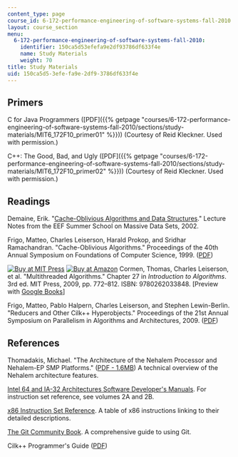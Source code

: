 ```yaml
---
content_type: page
course_id: 6-172-performance-engineering-of-software-systems-fall-2010
layout: course_section
menu:
  6-172-performance-engineering-of-software-systems-fall-2010:
    identifier: 150ca5d53efefa9e2df93786df633f4e
    name: Study Materials
    weight: 70
title: Study Materials
uid: 150ca5d5-3efe-fa9e-2df9-3786df633f4e
---
```


Primers
-------

C for Java Programmers ([PDF]({{% getpage "courses/6-172-performance-engineering-of-software-systems-fall-2010/sections/study-materials/MIT6_172F10_primer01" %}})) (Courtesy of Reid Kleckner. Used with permission.)

C++: The Good, Bad, and Ugly ([PDF]({{% getpage "courses/6-172-performance-engineering-of-software-systems-fall-2010/sections/study-materials/MIT6_172F10_primer02" %}})) (Courtesy of Reid Kleckner. Used with permission.)

Readings
--------

Demaine, Erik. "[Cache-Oblivious Algorithms and Data Structures](http://erikdemaine.org/papers/BRICS2002/)." Lecture Notes from the EEF Summer School on Massive Data Sets, 2002.

Frigo, Matteo, Charles Leiserson, Harald Prokop, and Sridhar Ramachandran. "Cache-Oblivious Algorithms." Proceedings of the 40th Annual Symposium on Foundations of Computer Science, 1999. ([PDF](http://www.brics.dk/~large/ioS05/FLPR.pdf))

[![Buy at MIT Press](/images/mp_logo.gif)](https://mitpress.mit.edu/9780262033848) [![Buy at Amazon](/images/a_logo_17.gif)](http://www.amazon.com/exec/obidos/ASIN/0262033844/ref=nosim/mitopencourse-20) Cormen, Thomas, Charles Leiserson, et al. "Multithreaded Algorithms." Chapter 27 in _Introduction to Algorithms_. 3rd ed. MIT Press, 2009, pp. 772–812. ISBN: 9780262033848. \[Preview with [Google Books](http://books.google.com/books?id=NLngYyWFl_YC&printsec=frontcover&dq=Introduction+to+Algorithms&hl=en&ei=rBDOTvvWCsbKrAemvOziDA&sa=X&oi=book_result&ct=result&resnum=1&ved=0CDoQ6AEwAA#v=onepage&q=Introduction%20to%20Algorithms&f=false)\]

Frigo, Matteo, Pablo Halpern, Charles Leiserson, and Stephen Lewin-Berlin. "Reducers and Other Cilk++ Hyperobjects." Proceedings of the 21st Annual Symposium on Parallelism in Algorithms and Architectures, 2009. ([PDF](http://www.fftw.org/~athena/papers/hyper.pdf))

References
----------

Thomadakis, Michael. "The Architecture of the Nehalem Processor and Nehalem-EP SMP Platforms." ([PDF - 1.6MB](http://sc.tamu.edu/systems/eos/nehalem.pdf)) A technical overview of the Nehalem architecture features.

[Intel 64 and IA-32 Architectures Software Developer's Manuals](http://www.intel.com/products/processor/manuals/). For instruction set reference, see volumes 2A and 2B.

[x86 Instruction Set Reference](http://www.felixcloutier.com/x86/). A table of x86 instructions linking to their detailed descriptions.

[The Git Community Book](http://git-scm.com/book). A comprehensive guide to using Git.

Cilk++ Programmer's Guide ([PDF](http://www.clear.rice.edu/comp422/resources/Intel_Cilk++_Programmers_Guide.pdf))